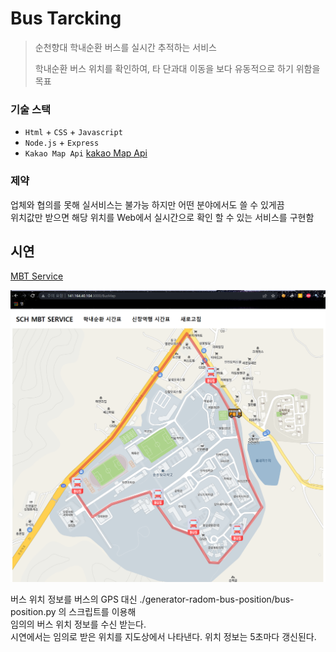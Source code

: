 # Bus Tarcking

> 순천향대 학내순환 버스를 실시간 추적하는 서비스
> 
> 학내순환 버스 위치를 확인하여, 타 단과대 이동을 보다 유동적으로 하기 위함을 목표


### 기술 스택

* `Html` + `CSS` + `Javascript`
* `Node.js` + `Express`
* `Kakao Map Api`
[kakao Map Api](https://apis.map.kakao.com/web/)

### 제약

업체와 협의를 못해 실서비스는 불가능 하지만 어떤 분야에서도 쓸 수 있게끔 <br/>
위치값만 받으면 해당 위치를 Web에서 실시간으로 확인 할 수 있는 서비스를 구현함


## 시연

[MBT Service](http://141.164.40.104:3000/BusMap)

<img src="./public/images/example.png">

버스 위치 정보를 버스의 GPS 대신 ./generator-radom-bus-position/bus-position.py 의 스크립트를 이용해 <br/> 임의의 버스 위치 정보를 수신 받는다.<br/> 시연에서는 임의로 받은 위치를 지도상에서 나타낸다. 위치 정보는 5초마다 갱신된다.
